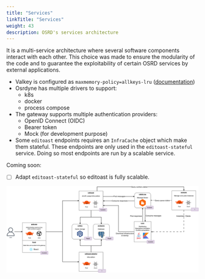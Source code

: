 ```yaml
---
title: "Services"
linkTitle: "Services"
weight: 43
description: OSRD's services architecture
---
```


It is a multi-service architecture where several software components interact with each other. This choice was made to ensure the modularity of the code and to guarantee the exploitability of certain OSRD services by external applications.

- Valkey is configured as `maxmemory-policy=allkeys-lru` ([documentation](https://valkey.io/topics/lru-cache/))
- Osrdyne has multiple drivers to support:
    - k8s
    - docker
    - process compose
- The gateway supports multiple authentication providers:
    - OpenID Connect (OIDC)
    - Bearer token
    - Mock (for development purpose)
- Some `editoast` endpoints requires an `InfraCache` object which make them stateful. These endpoints are only used in the `editoast-stateful` service. Doing so most endpoints are run by a scalable service.

Coming soon:
- [ ] Adapt `editoast-stateful` so editoast is fully scalable.

![Services architecture](services.en.svg)
